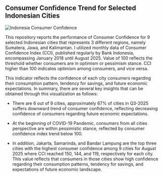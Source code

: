 ## Consumer Confidence Trend for Selected Indonesian Cities
![Indonesia Consumer Confidence](https://github.com/user-attachments/assets/e6910260-71a9-44c4-9ef5-2bb33c221339)

This repository reports the performance of Consumer Confidence for 9 selected Indonesian cities that represents 3 different regions, namely Sumatera, Jawa, and Kalimantan. I utilized monthly data of Consumer Confidence Index (CCI), published regularly by Bank Indonesia, encompassing January 2018 until August 2025. Value of 100 reflects the threshold whether consumers are in optimism or pessimism stance. CCI higher than 100 indicates optimism among consumers, and vice versa.  

This indicator reflects the confidence of each city consumers regarding their consumption pattern, tendency for savings, and future economic expectations. In summary, there are several key insights that can be obtained through this visualization as follows:  

- There are 6 out of 9 cities, approximately 67% of cities in Q3-2025 suffers downward trend of consumer confidence, reflecting decreasing confidence of consumers regarding future economic expectations.

- At the beginning of COVID-19 Pandemic, consumers from all cities perspective are within pessimistic stance, reflected by consumer confidence index trend below 100.

- In addition, Jakarta, Samarinda, and Bandar Lampung are the top three cities with the highest consumer confidence among 9 cities for August 2025 where CCI reached 150, 144, and 119, respectively for each city. This value reflects that consumers in those cities show high confidence regarding their consumption patterns, tendency for savings, and expectations of future economic landscape.
